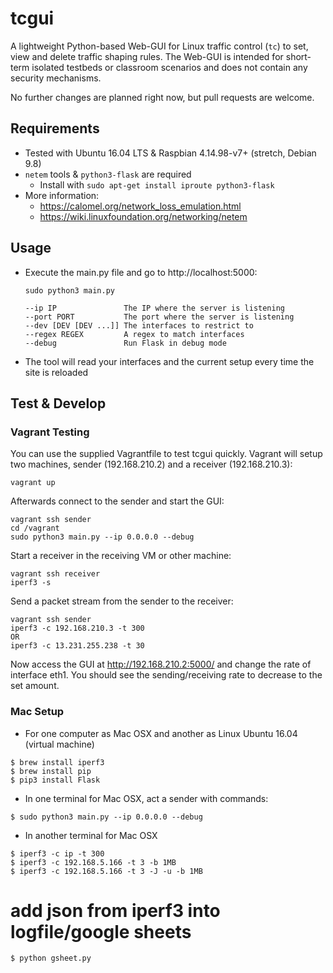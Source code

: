 # tcgui

A lightweight Python-based Web-GUI for Linux traffic control (`tc`) to set, view and delete traffic shaping rules. The Web-GUI is intended for short-term isolated testbeds or classroom scenarios and does not contain any security mechanisms.

No further changes are planned right now, but pull requests are welcome.

## Requirements

- Tested with Ubuntu 16.04 LTS & Raspbian 4.14.98-v7+ (stretch, Debian 9.8)
- `netem` tools & `python3-flask` are required
    - Install with `sudo apt-get install iproute python3-flask`
- More information:
    - https://calomel.org/network_loss_emulation.html
    - https://wiki.linuxfoundation.org/networking/netem

## Usage

- Execute the main.py file and go to http://localhost:5000:
    
    ```
    sudo python3 main.py
    
    --ip IP               The IP where the server is listening
    --port PORT           The port where the server is listening
    --dev [DEV [DEV ...]] The interfaces to restrict to
    --regex REGEX         A regex to match interfaces
    --debug               Run Flask in debug mode
    ```

- The tool will read your interfaces and the current setup every time the site is reloaded

## Test & Develop

### Vagrant Testing
You can use the supplied Vagrantfile to test tcgui quickly. Vagrant will setup two machines, sender (192.168.210.2) and a receiver (192.168.210.3):

	vagrant up

Afterwards connect to the sender and start the GUI:

	vagrant ssh sender
	cd /vagrant
	sudo python3 main.py --ip 0.0.0.0 --debug

Start a receiver in the receiving VM or other machine:

	vagrant ssh receiver
	iperf3 -s
	
Send a packet stream from the sender to the receiver:

	vagrant ssh sender
	iperf3 -c 192.168.210.3 -t 300
    OR
    iperf3 -c 13.231.255.238 -t 30
Now access the GUI at http://192.168.210.2:5000/ and change the rate of interface eth1. You should see the sending/receiving rate to decrease to the set amount.

### Mac Setup
- For one computer as Mac OSX and another as Linux Ubuntu 16.04 (virtual machine)
```
$ brew install iperf3
$ brew install pip
$ pip3 install Flask
```
- In one terminal for Mac OSX, act a sender with commands:
```
$ sudo python3 main.py --ip 0.0.0.0 --debug
```
- In another terminal for Mac OSX
```
$ iperf3 -c ip -t 300
$ iperf3 -c 192.168.5.166 -t 3 -b 1MB
$ iperf3 -c 192.168.5.166 -t 3 -J -u -b 1MB
```

# add json from iperf3 into logfile/google sheets

```
$ python gsheet.py 
```